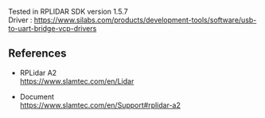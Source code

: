 Tested in RPLIDAR SDK version 1.5.7  
Driver : https://www.silabs.com/products/development-tools/software/usb-to-uart-bridge-vcp-drivers

## References
- RPLidar A2  
https://www.slamtec.com/en/Lidar

- Document  
https://www.slamtec.com/en/Support#rplidar-a2


